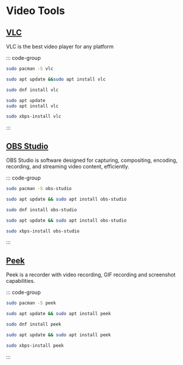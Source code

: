 # Video Tools

## [VLC](https://www.videolan.org/index.html)

VLC is the best video player for any platform

::: code-group

```sh [Arch]
sudo pacman -S vlc
```

```sh [Debian]
sudo apt update &&sudo apt install vlc
```

```sh [Fedora]
sudo dnf install vlc
```

```sh [Ubuntu]
sudo apt update
sudo apt install vlc
```

```sh [Void]
sudo xbps-install vlc
```

:::

## [OBS Studio](https://obsproject.com/)

OBS Studio is software designed for capturing, compositing, encoding, recording, and streaming video content, efficiently.

::: code-group

```sh [Arch]
sudo pacman -S obs-studio
```

```sh [Debian]
sudo apt update && sudo apt install obs-studio
```

```sh [Fedora]
sudo dnf install obs-studio
```

```sh [Ubuntu]
sudo apt update && sudo apt install obs-studio
```

```sh [Void]
sudo xbps-install obs-studio
```

:::

## [Peek](https://github.com/phw/peek)

Peek is a recorder with video recording, GIF recording and screenshot capabilities.

::: code-group

```sh [Arch]
sudo pacman -S peek
```

```sh [Debian]
sudo apt update && sudo apt install peek
```

```sh [Fedora]
sudo dnf install peek
```

```sh [Ubuntu]
sudo apt update && sudo apt install peek
```

```sh [Void]
sudo xbps-install peek
```

:::
